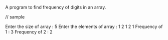A program to find frequency of digits in an array.

// sample

Enter the size of array : 5
Enter the elements of array : 1
2
1
2
1
Frequency of 1 : 3
Frequency of 2 : 2
